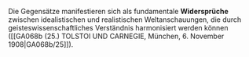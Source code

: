 
Die Gegensätze manifestieren sich als fundamentale **Widersprüche** zwischen idealistischen und realistischen Weltanschauungen, die durch geisteswissenschaftliches Verständnis harmonisiert werden können ([[GA068b (25.) TOLSTOI UND CARNEGIE, München, 6. November 1908|GA068b/25]]).
